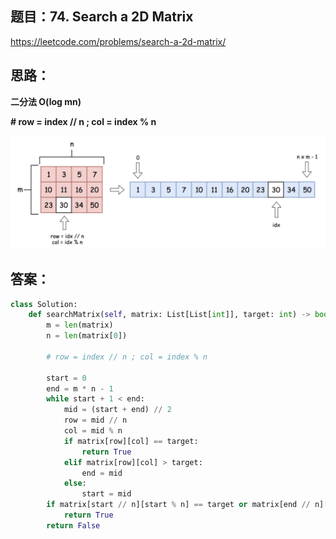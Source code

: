 ## 题目：74. Search a 2D Matrix

https://leetcode.com/problems/search-a-2d-matrix/

## 思路：
**二分法 O(log mn)** 

**# row = index // n ; col = index % n**

![a](https://github.com/SSRRBB/Leetcode/blob/main/Images/319.png)

## 答案：
```python
class Solution:
    def searchMatrix(self, matrix: List[List[int]], target: int) -> bool:
        m = len(matrix)
        n = len(matrix[0])
        
        # row = index // n ; col = index % n
        
        start = 0
        end = m * n - 1
        while start + 1 < end:
            mid = (start + end) // 2
            row = mid // n
            col = mid % n
            if matrix[row][col] == target:
                return True
            elif matrix[row][col] > target:
                end = mid
            else:
                start = mid
        if matrix[start // n][start % n] == target or matrix[end // n][end % n] == target:
            return True
        return False

````
